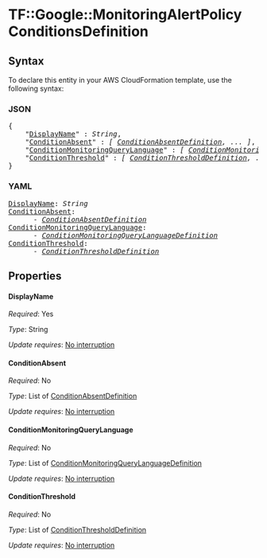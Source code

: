 # TF::Google::MonitoringAlertPolicy ConditionsDefinition

## Syntax

To declare this entity in your AWS CloudFormation template, use the following syntax:

### JSON

<pre>
{
    "<a href="#displayname" title="DisplayName">DisplayName</a>" : <i>String</i>,
    "<a href="#conditionabsent" title="ConditionAbsent">ConditionAbsent</a>" : <i>[ <a href="conditionabsentdefinition.md">ConditionAbsentDefinition</a>, ... ]</i>,
    "<a href="#conditionmonitoringquerylanguage" title="ConditionMonitoringQueryLanguage">ConditionMonitoringQueryLanguage</a>" : <i>[ <a href="conditionmonitoringquerylanguagedefinition.md">ConditionMonitoringQueryLanguageDefinition</a>, ... ]</i>,
    "<a href="#conditionthreshold" title="ConditionThreshold">ConditionThreshold</a>" : <i>[ <a href="conditionthresholddefinition.md">ConditionThresholdDefinition</a>, ... ]</i>
}
</pre>

### YAML

<pre>
<a href="#displayname" title="DisplayName">DisplayName</a>: <i>String</i>
<a href="#conditionabsent" title="ConditionAbsent">ConditionAbsent</a>: <i>
      - <a href="conditionabsentdefinition.md">ConditionAbsentDefinition</a></i>
<a href="#conditionmonitoringquerylanguage" title="ConditionMonitoringQueryLanguage">ConditionMonitoringQueryLanguage</a>: <i>
      - <a href="conditionmonitoringquerylanguagedefinition.md">ConditionMonitoringQueryLanguageDefinition</a></i>
<a href="#conditionthreshold" title="ConditionThreshold">ConditionThreshold</a>: <i>
      - <a href="conditionthresholddefinition.md">ConditionThresholdDefinition</a></i>
</pre>

## Properties

#### DisplayName

_Required_: Yes

_Type_: String

_Update requires_: [No interruption](https://docs.aws.amazon.com/AWSCloudFormation/latest/UserGuide/using-cfn-updating-stacks-update-behaviors.html#update-no-interrupt)

#### ConditionAbsent

_Required_: No

_Type_: List of <a href="conditionabsentdefinition.md">ConditionAbsentDefinition</a>

_Update requires_: [No interruption](https://docs.aws.amazon.com/AWSCloudFormation/latest/UserGuide/using-cfn-updating-stacks-update-behaviors.html#update-no-interrupt)

#### ConditionMonitoringQueryLanguage

_Required_: No

_Type_: List of <a href="conditionmonitoringquerylanguagedefinition.md">ConditionMonitoringQueryLanguageDefinition</a>

_Update requires_: [No interruption](https://docs.aws.amazon.com/AWSCloudFormation/latest/UserGuide/using-cfn-updating-stacks-update-behaviors.html#update-no-interrupt)

#### ConditionThreshold

_Required_: No

_Type_: List of <a href="conditionthresholddefinition.md">ConditionThresholdDefinition</a>

_Update requires_: [No interruption](https://docs.aws.amazon.com/AWSCloudFormation/latest/UserGuide/using-cfn-updating-stacks-update-behaviors.html#update-no-interrupt)

